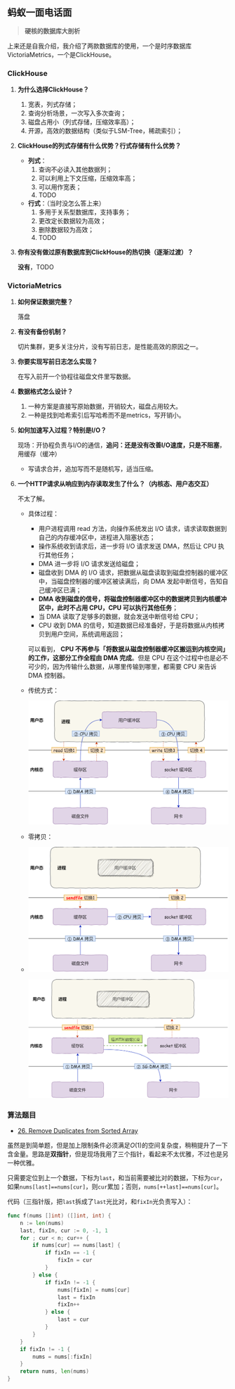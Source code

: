 ## 蚂蚁一面电话面

> **硬核的数据库大剖析**



上来还是自我介绍，我介绍了两款数据库的使用，一个是时序数据库VictoriaMetrics，一个是ClickHouse。



### ClickHouse

1. **为什么选择ClickHouse？**

   1. 宽表，列式存储；
   2. 查询分析场景，一次写入多次查询；
   3. 磁盘占用小（列式存储，压缩效率高）；
   4. 开源，高效的数据结构（类似于LSM-Tree，稀疏索引）；

2. **ClickHouse的列式存储有什么优势？行式存储有什么优势？**

   - **列式**：
     1. 查询不必读入其他数据列；
     2. 可以利用上下文压缩，压缩效率高；
     3. 可以用作宽表；
     4. TODO
   - **行式**：（当时没怎么答上来）
     1. 多用于关系型数据库，支持事务；
     2. 更改定长数据较为高效；
     3. 删除数据较为高效；
     4. TODO

3. **你有没有做过原有数据库到ClickHouse的热切换（逐渐过渡）？**

   **没有**，TODO



### VictoriaMetrics

1. **如何保证数据完整？**

   落盘

2. **有没有备份机制？**

   切片集群，更多关注分片，没有写前日志，是性能高效的原因之一。

3. **你要实现写前日志怎么实现？**

   在写入前开一个协程往磁盘文件里写数据。

4. **数据格式怎么设计？**

   1. 一种方案是直接写原始数据，开销较大，磁盘占用较大。
   2. 一种是找到哈希索引后写哈希而不是metrics，写开销小。

5. **如何加速写入过程？特别是I/O？**

   现场：开协程负责与I/O的通信，**追问：还是没有改善I/O速度，只是不阻塞**，用缓存（缓冲）

   - 写请求合并，追加写而不是随机写，适当压缩。

6. **一个HTTP请求从响应到内存读取发生了什么？（内核态、用户态交互）**

   不太了解。

   - 具体过程：

     - 用户进程调用 read 方法，向操作系统发出 I/O 请求，请求读取数据到自己的内存缓冲区中，进程进入阻塞状态；
     - 操作系统收到请求后，进一步将 I/O 请求发送 DMA，然后让 CPU 执行其他任务；
     - DMA 进一步将 I/O 请求发送给磁盘；
     - 磁盘收到 DMA 的 I/O 请求，把数据从磁盘读取到磁盘控制器的缓冲区中，当磁盘控制器的缓冲区被读满后，向 DMA 发起中断信号，告知自己缓冲区已满；
     - **DMA 收到磁盘的信号，将磁盘控制器缓冲区中的数据拷贝到内核缓冲区中，此时不占用 CPU，CPU 可以执行其他任务**；
     - 当 DMA 读取了足够多的数据，就会发送中断信号给 CPU；
     - CPU 收到 DMA 的信号，知道数据已经准备好，于是将数据从内核拷贝到用户空间，系统调用返回；

     可以看到， **CPU 不再参与「将数据从磁盘控制器缓冲区搬运到内核空间」的工作，这部分工作全程由 DMA 完成**。但是 CPU 在这个过程中也是必不可少的，因为传输什么数据，从哪里传输到哪里，都需要 CPU 来告诉 DMA 控制器。

   - 传统方式：

     ![img](images/传统文件传输.png)

   - 零拷贝：

   - ![img](images/senfile-3次拷贝.png)

     ![img](images/senfile-零拷贝.png)



### 算法题目

- [26. Remove Duplicates from Sorted Array](https://leetcode.cn/problems/remove-duplicates-from-sorted-array/)

虽然是到简单题，但是加上限制条件必须满足$O(1)$的空间复杂度，稍稍提升了一下含金量。思路是**双指针**，但是现场我用了三个指针，看起来不太优雅，不过也是另一种优雅。

只需要定位到上一个数据，下标为`last`，和当前需要被比对的数据，下标为`cur`，如果`nums[last]==nums[cur]`，则`cur`累加；否则，`nums[++last]==nums[cur]`。

代码（三指针版，把`last`拆成了`last`光比对，和`fixIn`光负责写入）：

```go
func f(nums []int) ([]int, int) {
	n := len(nums)
	last, fixIn, cur := 0, -1, 1
	for ; cur < n; cur++ {
		if nums[cur] == nums[last] {
			if fixIn == -1 {
				fixIn = cur
			}
		} else {
			if fixIn != -1 {
				nums[fixIn] = nums[cur]
				last = fixIn
				fixIn++
			} else {
				last = cur
			}
		}
	}
	if fixIn != -1 {
		nums = nums[:fixIn]
	}
	return nums, len(nums)
}
```

